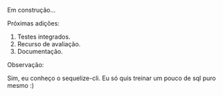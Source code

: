 Em construção...

Próximas adições:

1. Testes integrados. 
2. Recurso de avaliação.
3. Documentação.

Observação:

Sim, eu conheço o sequelize-cli. Eu só quis treinar um pouco de sql puro mesmo :)
